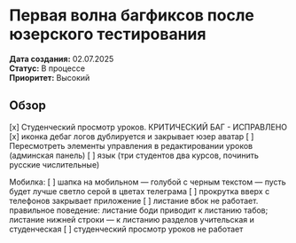 # Первая волна багфиксов после юзерского тестирования

**Дата создания:** 02.07.2025  
**Статус:** В процессе  
**Приоритет:** Высокий

## Обзор

[x] Студенческий просмотр уроков. КРИТИЧЕСКИЙ БАГ - ИСПРАВЛЕНО
[х] иконка дебаг логов дублируется и закрывает юзер аватар
[ ] Пересмотреть элементы управления в редактировании уроков (админская панель)
[ ] язык (три студентов два курсов, починить русские числительные)

Мобилка:
[ ] шапка на мобильном — голубой с черным текстом — пусть будет лучше светло серой в цветах телеграма
[ ] прокрутка вверх с телефонов закрывает приложение
[ ] листание вбок не работает. правильное поведение: листание боди приводит к листанию табов; листание нижней строки — к листанию разделов учительская и студенческая
[ ] студенческий просмотр уроков не работает